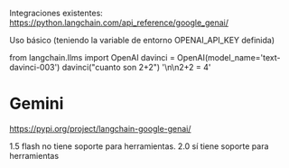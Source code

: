 Integraciones existentes:
<https://python.langchain.com/api_reference/google_genai/>

Uso básico (teniendo la variable de entorno OPENAI_API_KEY definida)

from langchain.llms import OpenAI
davinci = OpenAI(model_name='text-davinci-003')
davinci("cuanto son 2+2")
'\n\n2+2 = 4'

# Gemini

<https://pypi.org/project/langchain-google-genai/>

1.5 flash no tiene soporte para herramientas.
2.0 sí tiene soporte para herramientas
